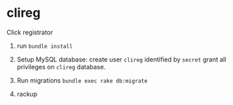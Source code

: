 # clireg
Click registrator

1) run `bundle install`

2) Setup MySQL database: create user `clireg` identified by `secret` grant all privileges on `clireg` database.

3) Run migrations `bundle exec rake db:migrate`

4) rackup
